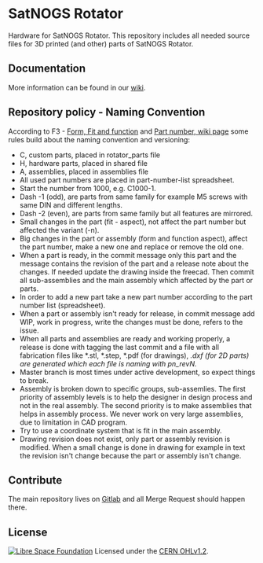 # SatNOGS Rotator

Hardware for SatNOGS Rotator. This repository includes all needed source files for 3D printed (and other) parts of SatNOGS Rotator.

## Documentation

More information can be found in our [wiki](https://wiki.satnogs.org/SatNOGS_Rotator_v3).

## Repository policy - Naming Convention

According to F3 - [Form, Fit and function](https://en.wikipedia.org/wiki/Form,_fit_and_function) and
[Part number, wiki page](https://en.wikipedia.org/wiki/Part_number) some rules build about the naming
convention and versioning:
* C, custom parts, placed in rotator_parts file
* H, hardware parts, placed in shared file
* A, assemblies, placed in assemblies file
* All used part numbers are placed in part-number-list spreadsheet.
* Start the number from 1000, e.g. C1000-1.
* Dash -1 (odd), are parts from same family for example M5 screws with same DIN and different lengths.
* Dash -2 (even), are parts from same family but all features are mirrored.
* Small changes in the part (fit - aspect), not affect the part number but affected the variant (-n).
* Big changes in the part or assembly (form and function aspect), affect the part number, make a new one
and replace or remove the old one.
* When a part is ready, in the commit message only this part and the message contains the revision of the part and a
release note about the changes. If needed update the drawing inside the freecad.
Then commit all sub-assemblies and the main assembly which affected by the part or parts.
* In order to add a new part take a new part number according to the part number list (spreadsheet).
* When a part or assembly isn't ready for release, in commit message add WIP, work in progress, write the
changes must be done, refers to the issue.
* When all parts and assemblies are ready and working properly, a release is done with tagging the last commit
and a file with all fabrication files like *.stl, *.step, *.pdf (for drawings), *.dxf (for 2D parts) are generated
which each file is naming with pn_revN.*
* Master branch is most times under active development, so expect things to break.
* Assembly is broken down to specific groups, sub-assemlies. The first priority of assembly levels is to help the designer in
design process and not in the real assembly. The second priority is to make assemblies that helps in assembly process.
We never work on very large assemblies, due to limitation in CAD program.
* Try to use a coordinate system that is fit in the main assembly.
* Drawing revision does not exist, only part or assembly revision is modified. When a small change is done in drawing for example in text the revision isn't change because the part or assembly isn't change.

## Contribute

The main repository lives on [Gitlab](https://gitlab.com/librespacefoundation/satnogs/satnogs-rotator) and all Merge Request should happen there.

## License

[![Libre Space Foundation](https://img.shields.io/badge/%C2%A9%202014--2018-Libre%20Space%20Foundation-6672D8.svg)](https://librespacefoundation.org/)
Licensed under the [CERN OHLv1.2](LICENSE).
